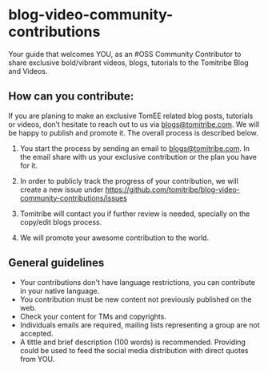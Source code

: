 # blog-video-community-contributions
Your guide that welcomes YOU, as an #OSS Community Contributor to share exclusive bold/vibrant videos, blogs, tutorials to the Tomitribe Blog and Videos.

## How can you contribute:
If you are planing to make an exclusive TomEE related blog posts, tutorials or videos, don’t hesitate to reach out to us via blogs@tomitribe.com. We will be happy to  publish and promote it. The overall process is described below.



1. You start the process by sending an email to blogs@tomitribe.com. In the email share with us your exclusive contribution or the plan you have for it.

2. In order to publicly track the progress of your contribution, we will create a new issue under https://github.com/tomitribe/blog-video-community-contributions/issues

3. Tomitribe will contact you if further review is needed, specially on the copy/edit blogs process.

4. We will promote your awesome contribution to the world.


## General guidelines

* Your contributions don't have language restrictions, you can contribute in your native language.
* You contribution must be new content not previously published on the web.
* Check your content for TMs and copyrights.
* Individuals emails are required, mailing lists representing a group are not accepted.
* A tittle and brief description (100 words) is recommended. Providing could be used to feed the social media distribution with direct quotes from YOU.
